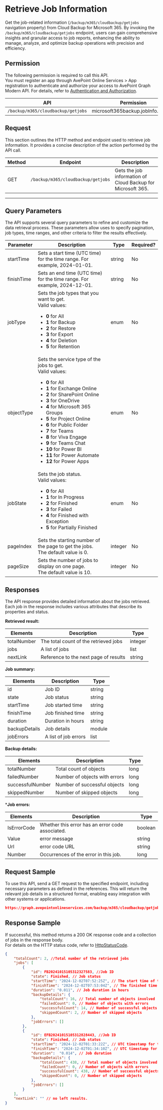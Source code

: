 # Retrieve Job Information

Get the job-related information (`/backup/m365/cloudbackup/getjobs` navigation property) from Cloud Backup for Microsoft 365. By invoking the `/backup/m365/cloudbackup/getjobs` endpoint, users can gain comprehensive insights and granular access to job reports, enhancing the ability to manage, analyze, and optimize backup operations with precision and efficiency.  

## Permission

The following permission is required to call this API.  
You must register an app through AvePoint Online Services > App registration to authenticate and authorize your access to AvePoint Graph Modern API. For details, refer to [Authentication and Authorization](https://learn.avepoint.com/docs/Use-AvePoint-Graph-Modern-API.html#authentication-and-authorization).

| API   | Permission |
|-------------------|---------------|
|`/backup/m365/cloudbackup/getjobs` | microsoft365backup.jobInfo.read.all | 


## Request

This section outlines the HTTP method and endpoint used to retrieve job information. It provides a concise description of the action performed by the API call.  

| Method | Endpoint | Description |
| --- | --- | --- |
| GET | `/backup/m365/cloudbackup/getjobs` | Gets the job information of Cloud Backup for Microsoft 365. |

-------------------------

## Query Parameters

The API supports several query parameters to refine and customize the data retrieval process. These parameters allow uses to specify pagination, job types, time ranges, and other criteria to filter the results effectively.  

[comment Please confirm the Required? info]: #

| Parameter | Description | Type | Required? |
| --- | --- | --- | --- |
| startTime | Sets a start time (UTC time) for the time range. For example, 2024-01-01.| string | No |
| finishTime | Sets an end time (UTC time) for the time range. For example, 2024-12-01.| string | No |
| jobType | Sets the job types that you want to get. <br> Valid values: <br> <ul><li> **0** for All <br> </li><li> **1** for Backup <br> </li><li> **2** for Restore <br> </li><li> **3** for Export <br> </li><li> **4** for Deletion <br> </li><li> **5** for Retention</li></ul>| enum | No |
| objectType | Sets the service type of the jobs to get. <br>  Valid values: <br> <ul><li> **0** for All <br> </li><li>**1** for Exchange Online <br> </li><li>**2** for  SharePoint Online <br> </li><li>**3** for OneDrive <br> </li><li>**4** for Microsoft 365 Groups <br> </li><li>**5** for Project Online <br> </li><li>**6** for Public Folder <br> </li><li>**7** for Teams <br> </li><li>**8** for Viva Engage <br> </li><li>**9** for Teams Chat <br> </li><li>**10** for Power BI <br> </li><li>**11** for Power Automate <br> </li><li>**12** for Power Apps</li></ul> | enum <br>  | No |
| jobState | Sets the job status. <br> Valid values: <br> <ul><li>**0** for All <br> </li><li>**1** for In Progress <br> </li><li>**2** for Finished <br> </li><li>**3** for Failed <br> </li><li>**4** for Finished with Exception <br> </li><li>**5** for Partially Finished </li></ul>|enum | No |
| pageIndex|	Sets the starting number of the page to get the jobs. <br> The default value is 0.| integer | No |
| pageSize|	Sets the number of jobs to display on one page. <br> The default value is 10. | integer | No |

## Responses

The API response provides detailed information about the jobs retrieved. Each job in the response includes various attributes that describe its properties and status.

**Retrieved result:**

| Elements | Description | Type |
| --- | --- | --- |
| totalNumber | The total count of the retrieved jobs | integer |
| jobs | A list of jobs | list |
| nextLink | Reference to the next page of results | string |

**Job summary:**

| Elements | Description | Type |
| --- | --- | --- |
| id | Job ID | string |
| state | Job status | string |
| startTime | Job started time | string |
| finishTime | Job finished time | string |
| duration | Duration in hours | string |
| backupDetails | Job details | module |
| jobErrors|A list of job errors| list|

**Backup details:**

| Elements | Description | Type |
| --- | --- | --- |
| totalNumber | Total count of objects | long |
| failedNumber | Number of objects with errors| long |
| successfulNumber | Number of successful objects | long |
| skippedNumber| Number of skipped objects | long |

***Job errors:**

| Elements | Description | Type |
| --- | --- | --- |
| IsErrorCode | Whether this error has an error code associated. | boolean |
| Value | error message | string |
| Url | error code URL | string |
| Number| Occurrences of the error in this job. | long |


## Request Sample

To use this API, send a GET request to the specified endpoint, including necessary parameters as defined in the references. This will return the relevant job details in a structured format, enabling easy integration with other systems or applications.  

```json
https://graph.avepointonlineservices.com/backup/m365/cloudbackup/getjobs?StartTime=2024-10-24&FinishTime=2024-12-25&ObjectType=0&PageSize=50&PageIndex=1
```

## Response Sample

If successful, this method returns a 200 OK response code and a collection of jobs in the response body.  
For details on the HTTP status code, refer to [HttpStatusCode](https://learn.avepoint.com/docs/Use-AvePoint-Graph-Modern-API.html#http-status-code).  

```json
{
    "totalCount": 2, //Total number of the retrieved jobs
    "jobs": [
        {
            "id": FB20241015105312327583, //Job ID
            "state": Finished, // Job status
            "startTime": "2024-12-02T07:52:25Z", // The start time of the job in ISO 8601 format. UTC time.
            "finishTime": "2024-12-02T07:53:04Z", // The finished time of the job in ISO 8601 format. UTC time.
            "duration": "0.011", // Job duration in hours
            "backupDetails": {
                "totalCount": 16, // Total number of objects involved
                "failedCount": 0, // Number of objects with errors
                "successfulCount": 14, // Number of successful objects
                "skippedCount": 2, // Number of skipped objects
            },
            "jobErrors": []
        },
        {
            "id": EFB20241015105312828443, //Job ID
            "state": Finished, // Job status
            "startTime": "2024-12-02T01:33:22Z", // UTC timestamp for the start time of the job
            "finishTime": "2024-12-02T01:34:10Z", // UTC timestamp for the finished time of the job
            "duration":  "0.014", // Job duration
            "backupDetails": {
                "totalCount": 438, // Total number of objects involved
                "failedCount": 0, // Number of objects with errors
                "successfulCount": 438, // Number of successful objects
                "skippedCount": 0, // Number of skipped objects
            },
            "jobErrors": []
        }
    ],
    "nextLink": "" // no left results.
}
```
